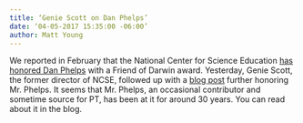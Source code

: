 ```yaml
---
title: ‘Genie Scott on Dan Phelps’
date: ‘04-05-2017 15:35:00 -06:00’ 
author: Matt Young
---
```


We reported in February that the National Center for Science Education <a href="https://pandasthumb.org/archives/2017/02/Phelps-Wins.html">has honored Dan Phelps</a> with a Friend of Darwin award. Yesterday, Genie Scott, the former director of NCSE, followed up with a <a href="https://ncse.com/blog/2017/03/friend-darwin-daniel-j-phelps-0018494">blog post</a> further honoring Mr. Phelps. It seems that Mr. Phelps, an occasional contributor and sometime source for PT, has been at it for around 30 years. You can read about it in the blog.
